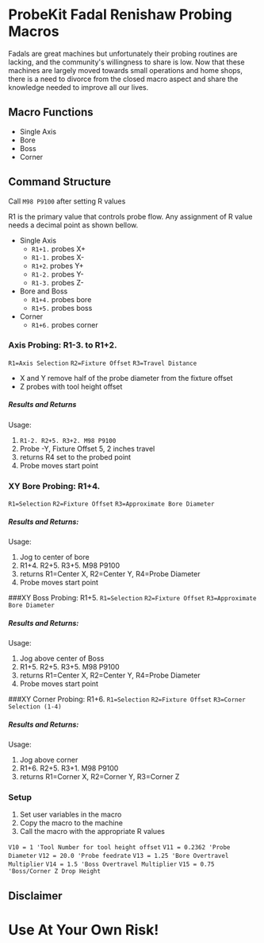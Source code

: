 # ProbeKit Fadal Renishaw Probing Macros
Fadals are great machines but unfortunately their probing routines are lacking, and the community's willingness to share is low. Now that these machines are largely moved towards small operations and home shops, there is a need to divorce from the closed macro aspect and share the knowledge needed to improve all our lives.

## Macro Functions
* Single Axis
* Bore
* Boss
* Corner

## Command Structure 
Call `M98 P9100` after setting R values

R1 is the primary value that controls probe flow. Any assignment of R value needs a decimal point as shown bellow. 

* Single Axis
    * `R1+1.` probes X+
    * `R1-1.` probes X-
    * `R1+2`. probes Y+
    * `R1-2.` probes Y-
    * `R1-3.` probes Z-
* Bore and Boss
    * `R1+4.` probes bore
    * `R1+5.` probes boss
* Corner
    * `R1+6.` probes corner

### Axis Probing:  R1-3. to R1+2.
`R1=Axis Selection`
`R2=Fixture Offset`
`R3=Travel Distance`
* X and Y remove half of the probe diameter from the fixture offset
* Z probes with tool height offset

##### Results and Returns
Usage: 
1. `R1-2. R2+5. R3+2. M98 P9100`
2. Probe -Y, Fixture Offset 5, 2 inches travel
3. returns R4 set to the probed point
4. Probe moves start point

### XY Bore Probing: R1+4.
`R1=Selection`
`R2=Fixture Offset`
`R3=Approximate Bore Diameter`
##### Results and Returns:
Usage: 
1. Jog to center of bore
2. R1+4. R2+5. R3+5. M98 P9100
3. returns R1=Center X, R2=Center Y, R4=Probe Diameter
4. Probe moves start point

###XY Boss Probing: R1+5.
`R1=Selection`
`R2=Fixture Offset`
`R3=Approximate Bore Diameter`
##### Results and Returns:
Usage: 
1. Jog above center of Boss
2. R1+5. R2+5. R3+5. M98 P9100
3. returns R1=Center X, R2=Center Y, R4=Probe Diameter
4. Probe moves start point

###XY Corner Probing: R1+6.
`R1=Selection`
`R2=Fixture Offset`
`R3=Corner Selection (1-4)`
##### Results and Returns:
Usage:
1. Jog above corner
2. R1+6. R2+5. R3+1. M98 P9100
3. returns R1=Corner X, R2=Corner Y, R3=Corner Z

### Setup
1. Set user variables in the macro
2. Copy the macro to the machine
3. Call the macro with the appropriate R values

`V10 = 1 'Tool Number for tool height offset`
`V11 = 0.2362 'Probe Diameter`
`V12 = 20.0 'Probe feedrate`
`V13 = 1.25 'Bore Overtravel Multiplier`
`V14 = 1.5 'Boss Overtravel Multiplier`
`V15 = 0.75 'Boss/Corner Z Drop Height`



## Disclaimer
# Use At Your Own Risk!